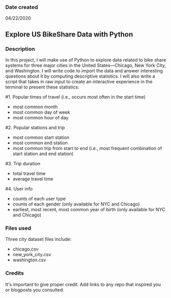 ### Date created
04/22/2020

## Explore US BikeShare Data with Python

### Description
In this project, I will make use of Python to explore data related to bike share systems for three major cities in the United States—Chicago, New York City, and Washington. I will write code to import the data and answer interesting questions about it by computing descriptive statistics. I will also write a script that takes in raw input to create an interactive experience in the terminal to present these statistics:

#1. Popular times of travel (i.e., occurs most often in the start time)
- most common month
- most common day of week
- most common hour of day

#2. Popular stations and trip
- most common start station
- most common end station
- most common trip from start to end (i.e., most frequent combination of start station and end station)

#3. Trip duration
- total travel time
- average travel time

#4. User info
- counts of each user type
- counts of each gender (only available for NYC and Chicago)
- earliest, most recent, most common year of birth (only available for NYC and Chicago)

### Files used
Three city dataset files include:
- chicago.csv
- new_york_city.csv
- washington.csv

### Credits
It's important to give proper credit. Add links to any repo that inspired you or blogposts you consulted.
